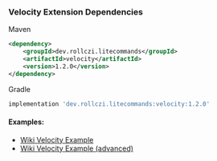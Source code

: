 ### Velocity Extension Dependencies
Maven
```xml
<dependency>
    <groupId>dev.rollczi.litecommands</groupId>
    <artifactId>velocity</artifactId>
    <version>1.2.0</version>
</dependency>
```
Gradle
```groovy
implementation 'dev.rollczi.litecommands:velocity:1.2.0'
```

#### Examples:
 - [Wiki Velocity Example](https://github.com/Rollczi/LiteCommands/wiki/Velocity-Example-(simple))
 - [Wiki Velocity Example (advanced)](https://github.com/Rollczi/LiteCommands/wiki/Velocity-Example-(advanced))

